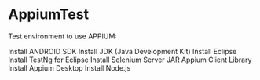# AppiumTest

Test environment to use APPIUM:

Install ANDROID SDK
Install JDK (Java Development Kit)
Install Eclipse
Install TestNg for Eclipse
Install Selenium Server JAR
Appium Client Library
Install Appium Desktop
Install Node.js

